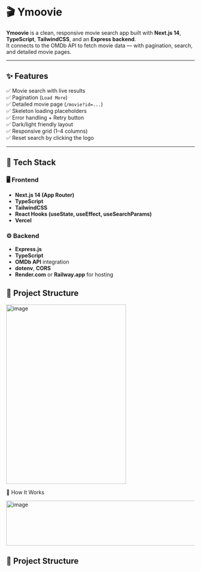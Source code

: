 # 🎬 Ymoovie

**Ymoovie** is a clean, responsive movie search app built with **Next.js 14**, **TypeScript**, **TailwindCSS**, and an **Express backend**.  
It connects to the OMDb API to fetch movie data — with pagination, search, and detailed movie pages.

---

## ✨ Features

✅ Movie search with live results  
✅ Pagination (`Load More`)  
✅ Detailed movie page (`/movie?id=...`)  
✅ Skeleton loading placeholders  
✅ Error handling + Retry button  
✅ Dark/light friendly layout  
✅ Responsive grid (1–4 columns)  
✅ Reset search by clicking the logo  

---

## 🧱 Tech Stack

### 🖥️ Frontend
- **Next.js 14 (App Router)**
- **TypeScript**
- **TailwindCSS**
- **React Hooks (useState, useEffect, useSearchParams)**
- **Vercel** 

### ⚙️ Backend
- **Express.js**
- **TypeScript**
- **OMDb API** integration
- **dotenv**, **CORS**
- **Render.com** or **Railway.app** for hosting

## 📁 Project Structure

<img width="320" height="480" alt="image" src="https://github.com/user-attachments/assets/7e28d43c-bbf7-4331-8c1a-4532fddcfce8" />
 
🧠 How It Works
 
<img width="600" height="120" alt="image" src="https://github.com/user-attachments/assets/cb503354-ec58-49a6-99e1-b2bb7bda32a9" />

## 📁 Project Structure


